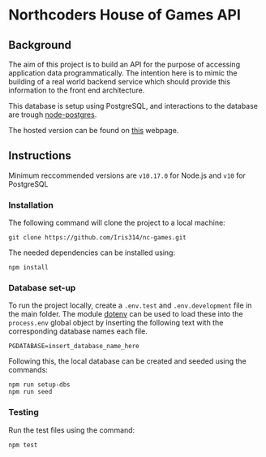 # Northcoders House of Games API

## Background

The aim of this project is to build an API for the purpose of accessing application data programmatically. The intention here is to mimic the building of a real world backend service which should provide this information to the front end architecture.

This database is setup using PostgreSQL, and interactions to the database are trough [node-postgres](https://node-postgres.com/).

The hosted version can be found on [this](https://boardgames-nc.herokuapp.com/api) webpage.

## Instructions

Minimum reccommended versions are `v10.17.0` for Node.js and `v10` for PostgreSQL

### Installation

The following command will clone the project to a local machine:

```
git clone https://github.com/Iris314/nc-games.git
```

The needed dependencies can be installed using:

```
npm install
```

### Database set-up

To run the project locally, create a `.env.test` and `.env.development` file in the main folder. The module [dotenv](https://github.com/motdotla/dotenv#readme) can be used to load these into the `process.env` global object by inserting the following text with the corresponding database names each file.

```
PGDATABASE=insert_database_name_here
```

Following this, the local database can be created and seeded using the commands:

```
npm run setup-dbs
npm run seed
```

### Testing

Run the test files using the command:

```
npm test
```
